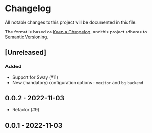 # Changelog

All notable changes to this project will be documented in this file.

The format is based on [Keep a Changelog](https://keepachangelog.com/en/1.1.0/),
and this project adheres to [Semantic Versioning](https://semver.org/spec/v2.0.0.html).

## [Unreleased]

### Added

- Support for Sway (#11)
- New (mandatory) configuration options : `monitor` and `bg_backend`

## 0.0.2 - 2022-11-03

- Refactor (#9)

## 0.0.1 - 2022-11-03

